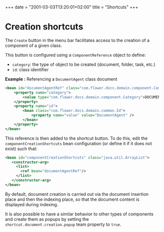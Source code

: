 +++
date = "2001-03-03T13:20:01+02:00"
title = "Shortcuts"
+++

# Creation shortcuts

The `Create` button in the menu bar facilitates access to the creation of a component of a given class.

This button is configured using a ``ComponentReference`` object to define:
 
* ``category``: the type of object to be created (document, folder, task, etc.)
* ``id``: class identifier 
 
__Example :__ Referencing a `DocumentAgent` class document

```xml
<bean id="documentAgentRef" class="com.flower.docs.domain.component.ComponentReference">
	<property name="category">
		<value type="com.flower.docs.domain.component.Category">DOCUMENT</value>
	</property>
	<property name="id">
		<bean class="com.flower.docs.domain.common.Id">
			<property name="value" value="DocumentAgent" />
		</bean>
	</property>
</bean>	
```


This reference is then added to the shortcut button. To do this, edit the ``componentCreationShortcuts`` bean configuration 
(or define it if it does not exist) such that: 

```xml 
<bean id="componentCreationShortcuts" class="java.util.ArrayList">
   <constructor-arg>
     <list>
       <ref bean="documentAgentRef"/>
     </list>
   </constructor-arg>
</bean>
```


By default, document creation is carried out via the document insertion place and then the indexing place, so that the document content is displayed during indexing. 

It is also possible to have a similar behavior to other types of components and create them as popups by setting the ``shortcut.document.creation.popup`` team property to ``true``.
